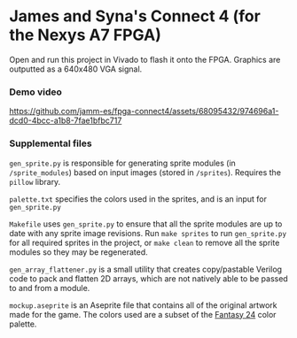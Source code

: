 # James and Syna's Connect 4 (for the Nexys A7 FPGA)

Open and run this project in Vivado to flash it onto the FPGA. Graphics are outputted as a 640x480 VGA signal.

### Demo video




https://github.com/jamm-es/fpga-connect4/assets/68095432/974696a1-dcd0-4bcc-a1b8-7fae1bfbc717





### Supplemental files

`gen_sprite.py` is responsible for generating sprite modules (in `/sprite_modules`) based on input images 
(stored in `/sprites`). Requires the `pillow` library.

`palette.txt` specifies the colors used in the sprites, and is an input for `gen_sprite.py`

`Makefile` uses `gen_sprite.py` to ensure that all the sprite modules are up to date with any sprite image revisions. 
Run `make sprites` to run `gen_sprite.py` for 
all required sprites in the project, or `make clean` to remove all the sprite modules so they may be regenerated.

`gen_array_flattener.py` is a small utility that creates copy/pastable Verilog code to pack and flatten 2D arrays, 
which are not natively able to be passed to and
from a module.

`mockup.aseprite` is an Aseprite file that contains all of the original artwork made for the game. 
The colors used are a subset of the [Fantasy 24](https://lospec.com/palette-list/fantasy-24)
color palette.
